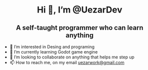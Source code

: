 <h1 align="center">Hi 👋, I’m @UezarDev</h1>
<h2 align="center">A self-taught programmer who can learn anything</h2>

- 👀 I’m interested in Desing and programing
- 🌱 I’m currently learning Godot game engine
- 💞️ I’m looking to collaborate on anything that helps me step up
- 📫 How to reach me, on my email uezarwork@gmail.com

<!---
UezarDev/UezarDev is a ✨ special ✨ repository because its `README.md` (this file) appears on your GitHub profile.
You can click the Preview link to take a look at your changes.
--->
